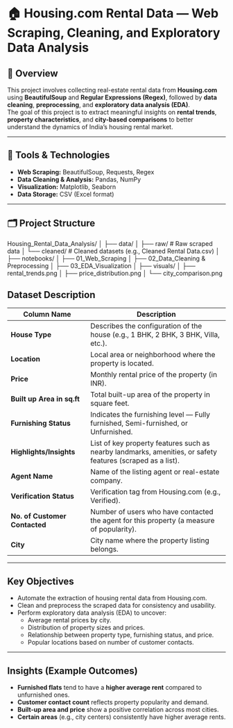 # 🏠 Housing.com Rental Data — Web Scraping, Cleaning, and Exploratory Data Analysis

## 📘 Overview
This project involves collecting real-estate rental data from **Housing.com** using **BeautifulSoup** and **Regular Expressions (Regex)**, followed by **data cleaning**, **preprocessing**, and **exploratory data analysis (EDA)**.  
The goal of this project is to extract meaningful insights on **rental trends**, **property characteristics**, and **city-based comparisons** to better understand the dynamics of India’s housing rental market.

---

## 🧰 Tools & Technologies
- **Web Scraping:** BeautifulSoup, Requests, Regex  
- **Data Cleaning & Analysis:** Pandas, NumPy  
- **Visualization:** Matplotlib, Seaborn  
- **Data Storage:** CSV (Excel format)

---

## 🗂️ Project Structure

Housing_Rental_Data_Analysis/
│
├── data/
│ ├── raw/ # Raw scraped data
│ └── cleaned/ # Cleaned datasets (e.g., Cleaned Rental Data.csv)
│
├── notebooks/
│ ├── 01_Web_Scraping
│ ├── 02_Data_Cleaning & Preprocessing
│ ├── 03_EDA_Visualization
│
├── visuals/
│ ├── rental_trends.png
│ ├── price_distribution.png
│ └── city_comparison.png



## Dataset Description

| Column Name | Description |
|--------------|-------------|
| **House Type** | Describes the configuration of the house (e.g., 1 BHK, 2 BHK, 3 BHK, Villa, etc.). |
| **Location** | Local area or neighborhood where the property is located. |
| **Price** | Monthly rental price of the property (in INR). |
| **Built up Area in sq.ft** | Total built-up area of the property in square feet. |
| **Furnishing Status** | Indicates the furnishing level — Fully furnished, Semi-furnished, or Unfurnished. |
| **Highlights/Insights** | List of key property features such as nearby landmarks, amenities, or safety features (scraped as a list). |
| **Agent Name** | Name of the listing agent or real-estate company. |
| **Verification Status** | Verification tag from Housing.com (e.g., Verified). |
| **No. of Customer Contacted** | Number of users who have contacted the agent for this property (a measure of popularity). |
| **City** | City name where the property listing belongs. |

---

## Key Objectives
- Automate the extraction of housing rental data from Housing.com.
- Clean and preprocess the scraped data for consistency and usability.
- Perform exploratory data analysis (EDA) to uncover:
  - Average rental prices by city.
  - Distribution of property sizes and prices.
  - Relationship between property type, furnishing status, and price.
  - Popular locations based on number of customer contacts.

---

## Insights (Example Outcomes)
- **Furnished flats** tend to have a **higher average rent** compared to unfurnished ones.  
- **Customer contact count** reflects property popularity and demand.  
- **Built-up area and price** show a positive correlation across most cities.  
- **Certain areas** (e.g., city centers) consistently have higher average rents.
